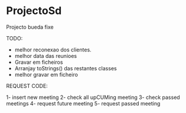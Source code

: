 ProjectoSd
==========

Projecto bueda fixe


TODO:

- melhor reconexao dos clientes.
- melhor data das reunioes
- Gravar em ficheiros
- Arranjay toStrings() das restantes classes
- melhor gravar em ficheiro


REQUEST CODE:

1- insert new meeting
2- check all upCUMing meeting
3- check passed meetings
4- request future meeting
5- request passed meeting

